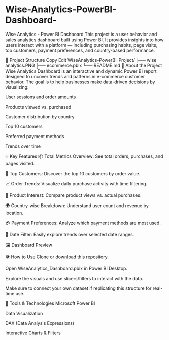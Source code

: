 # Wise-Analytics-PowerBI-Dashboard-
 Wise Analytics - Power BI Dashboard
This project is a user behavior and sales analytics dashboard built using Power BI. It provides insights into how users interact with a platform — including purchasing habits, page visits, top customers, payment preferences, and country-based performance.

📁 Project Structure
Copy
Edit
WiseAnalytics-PowerBI-Project/
├── wise analytics.PNG
├── ecommerce.pbix
└── README.md
🧠 About the Project
Wise Analytics Dashboard is an interactive and dynamic Power BI report designed to uncover trends and patterns in e-commerce customer behavior. The goal is to help businesses make data-driven decisions by visualizing:

User sessions and order amounts

Products viewed vs. purchased

Customer distribution by country

Top 10 customers

Preferred payment methods

Trends over time

💡 Key Features
📦 Total Metrics Overview: See total orders, purchases, and pages visited.

👤 Top Customers: Discover the top 10 customers by order value.

📈 Order Trends: Visualize daily purchase activity with time filtering.

🔎 Product Interest: Compare product views vs. actual purchases.

🌍 Country-wise Breakdown: Understand user count and revenue by location.

💳 Payment Preferences: Analyze which payment methods are most used.

📅 Date Filter: Easily explore trends over selected date ranges.

🖼️ Dashboard Preview

🛠️ How to Use
Clone or download this repository.

Open WiseAnalytics_Dashboard.pbix in Power BI Desktop.

Explore the visuals and use slicers/filters to interact with the data.

Make sure to connect your own dataset if replicating this structure for real-time use.

📌 Tools & Technologies
Microsoft Power BI

Data Visualization

DAX (Data Analysis Expressions)

Interactive Charts & Filters



